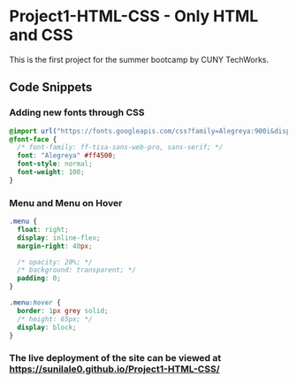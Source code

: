 # Project1-HTML-CSS - Only HTML and CSS
This is the first project for the summer bootcamp by CUNY TechWorks. 

## Code Snippets

### Adding new fonts through CSS
```css
@import url("https://fonts.googleapis.com/css?family=Alegreya:900i&display=swap");
@font-face {
  /* font-family: ff-tisa-sans-web-pro, sans-serif; */
  font: "Alegreya" #ff4500;
  font-style: normal;
  font-weight: 100;
}
```

### Menu and Menu on Hover
```css
.menu {
  float: right;
  display: inline-flex;
  margin-right: 40px;

  /* opacity: 20%; */
  /* background: transparent; */
  padding: 0;
}

.menu:hover {
  border: 1px grey solid;
  /* height: 65px; */
  display: block;
}

```

### The live deployment of the site can be viewed at https://sunilale0.github.io/Project1-HTML-CSS/
